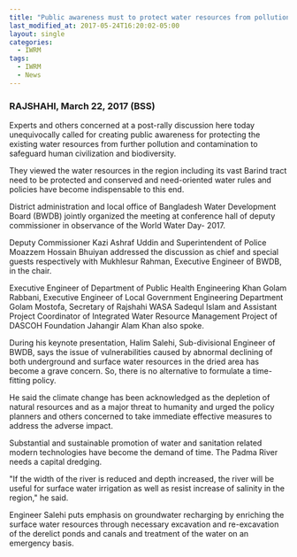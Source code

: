 ```yaml
---
title: "Public awareness must to protect water resources from pollution"
last_modified_at: 2017-05-24T16:20:02-05:00
layout: single
categories:
  - IWRM
tags:
  - IWRM
  - News
---
```

### RAJSHAHI, March 22, 2017 (BSS)

Experts and others concerned at a post-rally discussion here today unequivocally called for creating public awareness for protecting the existing water resources from further pollution and contamination to safeguard human civilization and biodiversity.

They viewed the water resources in the region including its vast Barind tract need to be protected and conserved and need-oriented water rules and policies have become indispensable to this end.

District administration and local office of Bangladesh Water Development Board (BWDB) jointly organized the meeting at conference hall of deputy commissioner in observance of the World Water Day- 2017.

Deputy Commissioner Kazi Ashraf Uddin and Superintendent of Police Moazzem Hossain Bhuiyan addressed the discussion as chief and special guests respectively with Mukhlesur Rahman, Executive Engineer of BWDB, in the chair.

Executive Engineer of Department of Public Health Engineering Khan Golam Rabbani, Executive Engineer of Local Government Engineering Department Golam Mostofa, Secretary of Rajshahi WASA Sadequl Islam and Assistant Project Coordinator of Integrated Water Resource Management Project of DASCOH Foundation Jahangir Alam Khan also spoke.

During his keynote presentation, Halim Salehi, Sub-divisional Engineer of BWDB, says the issue of vulnerabilities caused by abnormal declining of both underground and surface water resources in the dried area has become a grave concern. So, there is no alternative to formulate a time-fitting policy.

He said the climate change has been acknowledged as the depletion of
natural resources and as a major threat to humanity and urged the policy planners and others concerned to take immediate effective measures to address the adverse impact.

Substantial and sustainable promotion of water and sanitation related modern technologies have become the demand of time. The Padma River needs a capital dredging.

"If the width of the river is reduced and depth increased, the river will be useful for surface water irrigation as well as resist increase of salinity in the region," he said.

Engineer Salehi puts emphasis on groundwater recharging by enriching the surface water resources through necessary excavation and re-excavation of the derelict ponds and canals and treatment of the water on an emergency basis.
